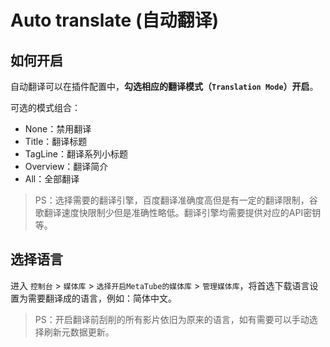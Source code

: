 # Auto translate (自动翻译)

## 如何开启

自动翻译可以在插件配置中，**勾选相应的翻译模式（`Translation Mode`）开启**。

可选的模式组合：

- None：禁用翻译
- Title：翻译标题
- TagLine：翻译系列小标题
- Overview：翻译简介
- All：全部翻译

> PS：选择需要的翻译引擎，百度翻译准确度高但是有一定的翻译限制，谷歌翻译速度快限制少但是准确性略低。翻译引擎均需要提供对应的API密钥等。

## 选择语言

进入 `控制台` > `媒体库` > `选择开启MetaTube的媒体库` > `管理媒体库`，将首选下载语言设置为需要翻译成的语言，例如：简体中文。

> PS：开启翻译前刮削的所有影片依旧为原来的语言，如有需要可以手动选择刷新元数据更新。
